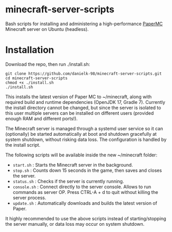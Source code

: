 # minecraft-server-scripts
Bash scripts for installing and administering a high-performance [PaperMC](https://papermc.io/) Minecraft server on Ubuntu (headless).

# Installation
Download the repo, then run ./install.sh:

```
git clone https://github.com/danielk-98/minecraft-server-scripts.git
cd minecraft-server-scripts
chmod +x ./install.sh
./install.sh
```


This installs the latest version of Paper MC to ~/minecraft, along with required build and runtime dependencies (OpenJDK 17, Gradle 7).
Currently the install directory cannot be changed, but since the server is isolated to this user multiple servers can be installed on different users (provided enough RAM and different ports!).

The Minecraft server is managed through a systemd user service so it can (optionally) be started automatically at boot and shutdown gracefully at system shutdown, without risking data loss. The configuration is handled by the install script.

The following scripts will be available inside the new ~/minecraft folder:

 - `start.sh` : Starts the Minecraft server in the background.
 - `stop.sh` : Counts down 15 seconds in the game, then saves and closes the server.
 - `status.sh` : Checks if the server is currently running.
 - `console.sh` : Connect directly to the server console. Allows to run commands as server OP. Press CTRL-A + d  to quit without killing the server process.
 - `update.sh` : Automatically downloads and builds the latest version of Paper.

It highly recommended to use the above scripts instead of starting/stopping the server manually, or data loss may occur on system shutdown.

